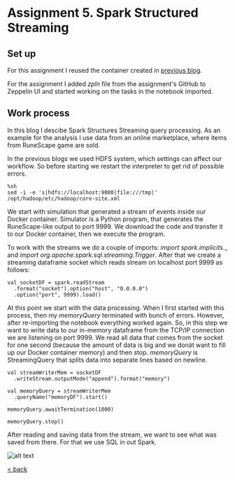 # Assignment 5. Spark Structured Streaming

## Set up

For this assignment I reused the container created in [previous blog](assignment3.md).

For the assignment I added _zpln_ file from the assignment's GitHub to Zeppelin UI and started working on the tasks in the notebook imported.

## Work process

In this blog I descibe Spark Structures Streaming query processing. As an example for the analysis I use data from an online marketplace, where items from RuneScape game are sold. 

In the previous blogs we used HDFS system, which settings can affect our workflow. So before starting we restart the interpreter to get rid of possible errors. 

```
%sh
sed -i -e 's|hdfs://localhost:9000|file:///tmp|' /opt/hadoop/etc/hadoop/core-site.xml
```

We start with simulation that generated a stream of events inside our Docker container. Simulator is a Python program, that generates the RuneScape-like output to port 9999. We download the code and transfer it to our Docker container, then we execute the program.

To work with the streams we do a couple of imports: _import spark.implicits.__ and _import org.apache.spark.sql.streaming.Trigger_. After that we create a streaming dataframe socket which reads stream on localhost port 9999 as follows:

```
val socketDF = spark.readStream
  .format("socket").option("host", "0.0.0.0")
  .option("port", 9999).load()
```

At this point we start with the data processing. When I first started with this process, then my _memoryQuery_ terminated with bunch of errors. However, after re-importing the notebook everything worked again. So, in this step we want to write data to our in-memory dataframe from the TCP/IP connection we are listening on port 9999. We read all data that comes from the socket for one second (because the amount of data is big and we donät want to fill up our Docker container memory) and then stop. _memoryQuery_ is StreamingQuery that splits data into separate lines based on newline. 

```
val streamWriterMem = socketDF
  .writeStream.outputMode("append").format("memory")

val memoryQuery = streamWriterMem  
  .queryName("memoryDF").start()

memoryQuery.awaitTermination(1000)
  
memoryQuery.stop()
```

After reading and saving data from the stream, we want to see what was saved from there. For that we use SQL in out Spark. 

![alt text](https://rubigdata.github.io/bigdata-blog-2021-elanto-dev/images/swordOutputs.png "output query")



[< back](index.md)